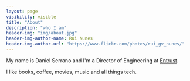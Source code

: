 ```yaml
---
layout: page
visibility: visible
title: "About"
description: "who I am"
header-img: "img/about.jpg"
header-img-author-name: Rui Nunes
header-img-author-url: "https://www.flickr.com/photos/rui_gv_nunes/"
---
```


My name is Daniel Serrano and I'm a Director of Engineering at [Entrust](https://www.entrust.com).

I like books, coffee, movies, music and all things tech.
